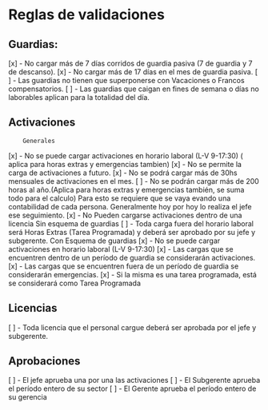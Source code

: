 # Reglas de validaciones
## Guardias:
[x]    - No cargar más de 7 días corridos de guardia pasiva (7 de guardia y 7 de descanso).
[x]    - No cargar más de 17 días en el mes de guardia pasiva.
[ ]    - Las guardias no tienen que superponerse con Vacaciones o Francos compensatorios.
[ ]    - Las guardias que caigan en fines de semana o días no laborables aplican para la totalidad del día.
## Activaciones
        Generales 
[x]        - No se puede cargar activaciones en horario laboral (L-V 9-17:30) ( aplica para horas extras y emergencias tambien)
[x]        - No se permite la carga de activaciones a futuro.
[x]        - No se podrá cargar más de 30hs mensuales de activaciones en el mes.
[ ]        - No se podrán cargar más de 200  horas al año.(Aplica para horas extras y emergencias también, se suma todo para el calculo) Para esto se requiere que se vaya evando una contabilidad de cada persona. Generalmente hoy por hoy lo realiza el jefe ese seguimiento.
[x]        - No Pueden cargarse activaciones dentro de una licencia
        Sin esquema de guardias
[ ]        - Toda carga fuera del horario laboral será Horas Extras (Tarea Programada) y deberá ser aprobado por su jefe y subgerente.
        Con Esquema de guardias
[x]        - No se puede cargar activaciones en horario laboral (L-V 9-17:30)
[x]        - Las cargas que se encuentren dentro de un período de guardia se considerarán activaciones.
[x]        - Las cargas que se encuentren fuera de un período de guardia se considerarán emergencias.
[x]        - Si la misma es una tarea programada, está se considerará como Tarea Programada
## Licencias
[ ]    - Toda licencia que el personal cargue deberá ser aprobada por el jefe y subgerente.
## Aprobaciones
[ ]    - El jefe aprueba una por una las activaciones
[ ]    - El Subgerente aprueba el período entero de su sector
[ ]    - El Gerente aprueba el período entero de su gerencia
